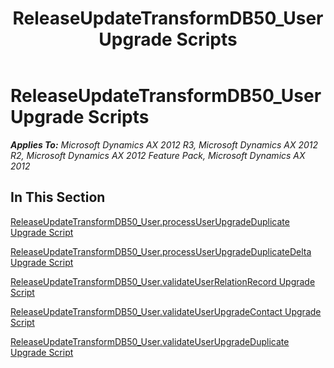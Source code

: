 ﻿---
title: ReleaseUpdateTransformDB50_User Upgrade Scripts
TOCTitle: ReleaseUpdateTransformDB50_User Upgrade Scripts
ms:assetid: a00f12cf-1ab3-4b0d-9a3c-49004f0d80e5
ms:mtpsurl: https://msdn.microsoft.com/en-us/library/JJ736696(v=AX.60)
ms:contentKeyID: 49710128
ms.date: 05/18/2015
mtps_version: v=AX.60
---

# ReleaseUpdateTransformDB50\_User Upgrade Scripts 


_**Applies To:** Microsoft Dynamics AX 2012 R3, Microsoft Dynamics AX 2012 R2, Microsoft Dynamics AX 2012 Feature Pack, Microsoft Dynamics AX 2012_

## In This Section

[ReleaseUpdateTransformDB50\_User.processUserUpgradeDuplicate Upgrade Script](releaseupdatetransformdb50-user-processuserupgradeduplicate-upgrade-script.md)

[ReleaseUpdateTransformDB50\_User.processUserUpgradeDuplicateDelta Upgrade Script](releaseupdatetransformdb50-user-processuserupgradeduplicatedelta-upgrade-script.md)

[ReleaseUpdateTransformDB50\_User.validateUserRelationRecord Upgrade Script](releaseupdatetransformdb50-user-validateuserrelationrecord-upgrade-script.md)

[ReleaseUpdateTransformDB50\_User.validateUserUpgradeContact Upgrade Script](releaseupdatetransformdb50-user-validateuserupgradecontact-upgrade-script.md)

[ReleaseUpdateTransformDB50\_User.validateUserUpgradeDuplicate Upgrade Script](releaseupdatetransformdb50-user-validateuserupgradeduplicate-upgrade-script.md)

  


